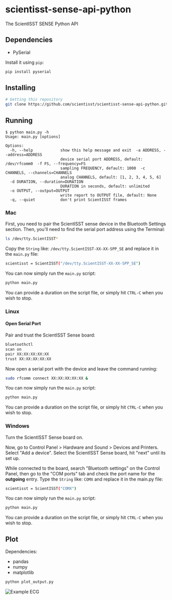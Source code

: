 
# scientisst-sense-api-python

The ScientISST SENSE Python API

## Dependencies

- PySerial

Install it using `pip`:

```sh
pip install pyserial
```

## Installing

```sh
# Getting this repository 
git clone https://github.com/scientisst/scientisst-sense-api-python.git
```

## Running

```
$ python main.py -h
Usage: main.py [options]

Options:
  -h, --help            show this help message and exit  -a ADDRESS, --address=ADDRESS
                        device serial port ADDRESS, default: /dev/rfcomm0  -f FS, --frequency=FS
                        sampling FREQUENCY, default: 1000  -c CHANNELS, --channels=CHANNELS
                        analog CHANNELS, default: [1, 2, 3, 4, 5, 6]
  -d DURATION, --duration=DURATION
                        DURATION in seconds, default: unlimited
  -o OUTPUT, --output=OUTPUT
                        write report to OUTPUT file, default: None
  -q, --quiet           don't print ScientISST frames
```

### Mac

First, you need to pair the ScientISST sense device in the Bluetooth Settings section.
Then, you'll need to find the serial port address using the Terminal:

```sh
ls /dev/tty.ScientISST*
```

Copy the `String` like: `/dev/tty.ScientISST-XX-XX-SPP_SE` and replace it in the `main.py` file:

```sh
scientisst = ScientISST("/dev/tty.ScientISST-XX-XX-SPP_SE")
```

You can now simply run the `main.py` script:
```sh
python main.py
```

You can provide a duration on the script file, or simply hit `CTRL-C` when you wish to stop.


### Linux

#### Open Serial Port

Pair and trust the ScientISST Sense board:

```sh
bluetoothctl
scan on
pair XX:XX:XX:XX:XX
trust XX:XX:XX:XX:XX
```

Now open a serial port with the device and leave the command running:

```sh
sudo rfcomm connect XX:XX:XX:XX:XX &
```

You can now simply run the `main.py` script:
```sh
python main.py
```

You can provide a duration on the script file, or simply hit `CTRL-C` when you wish to stop.

### Windows

Turn the ScientISST Sense board on.

Now, go to Control Panel > Hardware and Sound > Devices and Printers. Select "Add a device". Select the ScientISST Sense board, hit "next" until its set up.

While connected to the board, search "Bluetooth settings" on the Control Panel, then go to the "COM ports" tab and check the port name for the **outgoing** entry. Type the `String` like: `COMX` and replace it in the main.py file:

```sh
scientisst = ScientISST("COMX")
```

You can now simply run the `main.py` script:

```sh
python main.py
```

You can provide a duration on the script file, or simply hit `CTRL-C` when you wish to stop.
## Plot

Dependencies:
- pandas
- numpy
- matplotlib

```sh
python plot_output.py
```

![Example ECG](https://raw.githubusercontent.com/scientisst/scientisst-sense-api-py/main/example-plot.png)